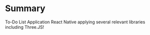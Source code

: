 # Summary
To-Do List Application React Native applying several relevant libraries including Three.JS!